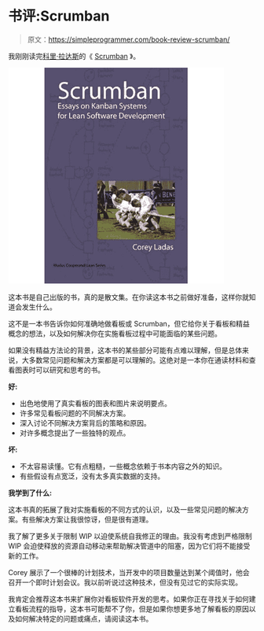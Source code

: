 # 书评:Scrumban

> 原文：<https://simpleprogrammer.com/book-review-scrumban/>

我刚刚读完[科里·拉达斯](http://www.amazon.com/s/?_encoding=UTF8&camp=1789&creative=390957&field-author=Corey%20Ladas&linkCode=ur2&search-alias=books&sort=relevancerank&tag=makithecompsi-20)的《 [Scrumban](http://www.amazon.com/gp/product/0578002140/ref=as_li_ss_tl?ie=UTF8&camp=1789&creative=390957&creativeASIN=0578002140&linkCode=as2&tag=makithecompsi-20) 》。



![scrumban](img/bb203e14efa44cf0b10f9443e27e19cc.png "scrumban")



这本书是自己出版的书，真的是散文集。在你读这本书之前做好准备，这样你就知道会发生什么。

这不是一本书告诉你如何准确地做看板或 Scrumban，但它给你关于看板和精益概念的想法，以及如何解决你在实施看板过程中可能面临的某些问题。

如果没有精益方法论的背景，这本书的某些部分可能有点难以理解，但是总体来说，大多数常见问题和解决方案都是可以理解的。这绝对是一本你在通读材料和查看图表时可以研究和思考的书。

**好:**

*   出色地使用了真实看板的图表和图片来说明要点。
*   许多常见看板问题的不同解决方案。
*   深入讨论不同解决方案背后的策略和原因。
*   对许多概念提出了一些独特的观点。

**坏:**

*   不太容易读懂。它有点粗糙，一些概念依赖于书本内容之外的知识。
*   有些假设有点宽泛，没有太多真实数据的支持。

**我学到了什么:**

这本书真的拓展了我对实施看板的不同方式的认识，以及一些常见问题的解决方案。有些解决方案让我很惊讶，但是很有道理。

我了解了更多关于限制 WIP 以迫使系统自我修正的理由。我没有考虑到严格限制 WIP 会迫使释放的资源自动移动来帮助解决管道中的阻塞，因为它们将不能接受新的工作。

Corey 展示了一个很棒的计划技术，当开发中的项目数量达到某个阈值时，他会召开一个即时计划会议。我以前听说过这种技术，但没有见过它的实际实现。

我肯定会推荐这本书来扩展你对看板软件开发的思考。如果你正在寻找关于如何建立看板流程的指导，这本书可能帮不了你，但是如果你想更多地了解看板的原因以及如何解决特定的问题或痛点，请阅读这本书。
